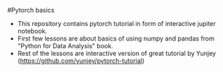 #Pytorch basics
- This repository contains pytorch tutorial in form of interactive jupiter notebook.
- First few lessons are about basics of using numpy and pandas from "Python for Data Analysis" book.
- Rest of the lessons are interactive version of great tutorial by Yunjey (https://github.com/yunjey/pytorch-tutorial)

 
